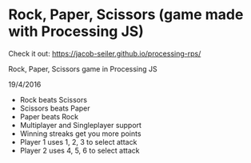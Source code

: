 # Rock, Paper, Scissors (game made with Processing JS)

Check it out: https://jacob-seiler.github.io/processing-rps/

Rock, Paper, Scissors game in Processing JS

19/4/2016

-   Rock beats Scissors
-   Scissors beats Paper
-   Paper beats Rock
-   Multiplayer and Singleplayer support
-   Winning streaks get you more points
-   Player 1 uses 1, 2, 3 to select attack
-   Player 2 uses 4, 5, 6 to select attack
